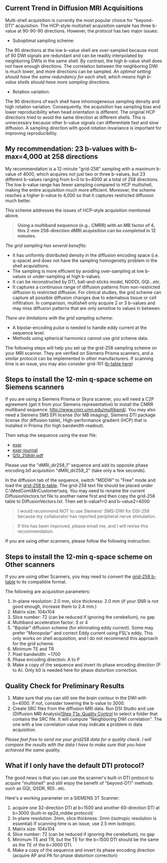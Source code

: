 ## Current Trend in Diffusion MRI Acquisitions

Multi-shell acquisition is currently the most popular choice for "beyond-DTI" acquisition. The HCP-style multishell acquisition sample has three b-value at 90-90-90 directions. However, the protocol has two major issues:

- Suboptimal sampling scheme:

The 90 directions at the low b-value shell are over-sampled because most of 90 DWI signals are redundant and can be readily interpolated by neighboring DWIs in the same shell. By contrast, the high b-value shell does not have enough directions. The correlation between the neighboring DWI is much lower, and more directions can be sampled. *An optimal setting should have the same redundancy for each shell, which means high b-value shells should have more sampling directions.*

- Rotation variation: 

The 90 directions of each shell have inhomogeneous sampling density and high rotation variation. Consequently, the acquisition has sampling bias and lower reproducibility when head orientation is different. The original HCP directions tried to avoid the same direction at different shells. This is unnecessary because other b-value signals can differentiate fast and slow diffusion. A sampling direction with good rotation invariance is important for improving reproducibility. 

## My recommendation: 23 b-values with b-max=4,000 at 258 directions

My recommendation is a 12-minute "grid-258" sampling with a maximum b-value of 4000, which acquires not just two or three b-values,
but 23 different b-values ranging from b=0 to b=4000 at a total of 258 directions. The low b-value range has fewer sampling compared to HCP multishell,
making the entire acquisition much more efficient. Moreover, the scheme reaches a higher b-value to 4,000 so that it captures restricted diffusion much better. 

This scheme addresses the issues of HCP-style acquisition mentioned above.


> **Using a multiband sequence (e.g., CMRR) with an MB factor of 4, this 2-mm 258-direction dMRI acquisition can be completed in 12 minutes.**  

*The grid sampling has several benefits:*
- It has uniformly distributed density in the diffusion encoding space (i.e. q-space) and does not have the sampling homogeneity problem in the shell acquisitions. 
- The sampling is more efficient by avoiding over-sampling at low b-values or under-sampling at high b-values. 
- It can be reconstructed by DTI, ball-and-sticks model, NODDI, GQI...etc.
- It captures a continuous range of diffusion patterns from non-restricted diffusion to restricted diffusion. For clinical studies, the grid scheme can capture all possible diffusion changes due to edematous tissue or cell infiltration. In comparison, multishell only acquire 2 or 3 b-values and may miss diffusion patterns that are only sensitive to values in between.

*There are limitations with the grid sampling scheme:*
- A bipolar-encoding pulse is needed to handle eddy current at the sequence level.
- Methods using spherical harmonics cannot use grid scheme data.

The following steps will help you set up the grid-258 sampling scheme on your MRI scanner. They are verified on Siemens Prisma scanners, and a similar protocol can be implemented in other manufacturers. If scanning time is an issue, you may also consider grid-101 ([b-table here](https://pitt-my.sharepoint.com/:t:/g/personal/yehfc_pitt_edu/EUFLViycNvFJjitO0pM2pg4BRHdXc9LSjICBtuAgiBk_4A?e=ztSaxy))


## Steps to install the 12-min q-space scheme on Siemens scanners

If you are using a Siemens Prisma or Skyra scanner, you will need a C2P agreement (get it from your Siemens representative) to install the CMRR multiband sequence:
http://www.cmrr.umn.edu/multiband/. You may also need a Siemens SMS EPI license (for MB imaging), Siemens DTI package license (for diffusion table), High-performance gradient (HCP) that is installed in Prisma (for high bandwidth readout).

Then setup the sequence using the exar file:

- [exar](/dsi-studio-document/files/QSI258.exar1)
- [exar-journal](/dsi-studio-document/files/QSI258.exar1-journal)
- [QSI_258dir.pdf](/dsi-studio-document/files/QSI258.pdf)

Please use the "dMRI_dir258_1" sequence and add its opposite phase encoding b0 acquisition "dMRI_dir258_2" (take only a few seconds).

In the diffusion tab of the sequence, switch "MDDW" to "Free" mode and load the [grid-258 b-table](https://pitt-my.sharepoint.com/:t:/g/personal/yehfc_pitt_edu/ER8JurqNeGhAnn6k11tKAkEBZoGwPtuPCTnJK3ateCeAjg?e=yqUuIf).
The grid-258 text file should be placed under C:\MedCom\MriCustomer\seq\. You may need to rename the current DiffusionVectors.txt file to another name first and then copy the grid-258 table to DiffusionVectors.txt.
Then set b-value1=0 and b-value2=4000

> I would recommend NOT to use Siemens' SMS-DWI for DSI-258 because my collaborator has reported peripheral nerve stimulation.

> If this has been improved, please email me, and I will revise this recommendation.

If you are using other scanners, please follow the following instruction.

## Steps to install the 12-min q-space scheme on Other scanners

If you are using other Scanners, you may need to convert the [grid-258 b-table](https://pitt-my.sharepoint.com/:t:/g/personal/yehfc_pitt_edu/ER8JurqNeGhAnn6k11tKAkEBZoGwPtuPCTnJK3ateCeAjg?e=yqUuIf)
to its compatible format.

The following are acquisition parameters:

1. In-plane resolution: 2.0 mm, slice thickness: 2.0 mm (if your SNR is not good enough, increase them to 2.4 mm.)
2. Matrix size: 104x104
3. Slice number: 72 (can be reduced if ignoring the cerebellum), no gap
4. Multiband acceleration factor: 3 or 4
5. "Bipolar" diffusion scheme (for eliminating eddy current). Some may prefer "Monopolar" and correct Eddy current using FSL's eddy. This only works on shell acquisition, and I do not recommend this approach for the grid scheme.
6. Minimum TE and TR
7. Pixel bandwidth: ~1700
8. Phase encoding direction: A to P
9. Make a copy of the sequence and invert its phase encoding direction (P to A). Only b0 is needed here for phase distortion correction.

## Quality Check for Preliminary Results

1. Make sure that you can still see the brain contour in the DWI with b=4000. If not, consider lowering the b-value to 3000.
2. Create SRC files from the diffusion MRI data. Run DSI Studio and use [Diffusion MRI Analysis][Step T1a: Quality Control](/doc/gui_t1.html#step-t1a-quality-control-optional) to select a folder that contains the SRC file. It will compute "Neighboring DWI correlation". The one with a low correlation value may indicate a problem in data acquisition.

*Please feel free to send me your grid258 data for a quality check. I will compare the results with the data I have to make sure that you have achieved the same quality.*

## What if I only have the default DTI protocol?

The good news is that you can use the scanner's built-in DTI protocol to acquire "multishell" and still enjoy the benefit of "beyond-DTI" methods such as GQI, QSDR, RDI...etc.

Here's a working parameter on a SIEMENS 3T Scanner:

1. acquire one 32-direction DTI at b=1500 and another 60-direction DTI at b=3000 (built-in ep2d_mddw protocol)
2. In-plane resolution: 2mm, slice thickness: 2mm (isotropic resolution is essential)
    If scanning time is an issue, use 2.5 mm isotropic.
3. Matrix size: 104x104
4. Slice number: 72 (can be reduced if ignoring the cerebellum), no gap
5. Minimum TE and TR, but the TE for the b=1500 DTI should be the same as the TE of the b=3000 DTI.
6. Make a copy of the sequence and invert its phase encoding direction (acquire AP and PA for phase distortion correction)
